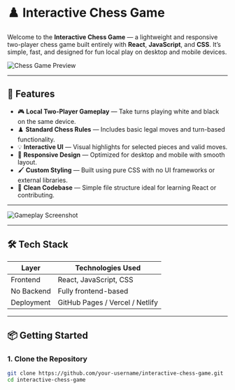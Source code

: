 # ♟️ Interactive Chess Game

Welcome to the **Interactive Chess Game** — a lightweight and responsive two-player chess game built entirely with **React**, **JavaScript**, and **CSS**. It’s simple, fast, and designed for fun local play on desktop and mobile devices.

![Chess Game Preview](./public/screenshots/board.png)

---

## 🚀 Features

- 🎮 **Local Two-Player Gameplay** — Take turns playing white and black on the same device.
- ♟️ **Standard Chess Rules** — Includes basic legal moves and turn-based functionality.
- 💡 **Interactive UI** — Visual highlights for selected pieces and valid moves.
- 🎨 **Responsive Design** — Optimized for desktop and mobile with smooth layout.
- 🖌️ **Custom Styling** — Built using pure CSS with no UI frameworks or external libraries.
- 🧼 **Clean Codebase** — Simple file structure ideal for learning React or contributing.

---

![Gameplay Screenshot](./public/screenshots/gameplay.png)

---

## 🛠️ Tech Stack

| Layer        | Technologies Used        |
|--------------|--------------------------|
| Frontend     | React, JavaScript, CSS   |
| No Backend   | Fully frontend-based     |
| Deployment   | GitHub Pages / Vercel / Netlify |

---

## 📦 Getting Started

### 1. Clone the Repository

```bash
git clone https://github.com/your-username/interactive-chess-game.git
cd interactive-chess-game
